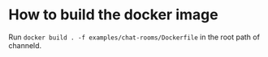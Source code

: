 # How to build the docker image
Run `docker build . -f examples/chat-rooms/Dockerfile` in the root path of channeld.